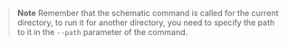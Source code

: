 > **Note**
> Remember that the schematic command is called for the current directory, to run it for another
> directory, you need to specify the path to it in the `--path` parameter of the command.
